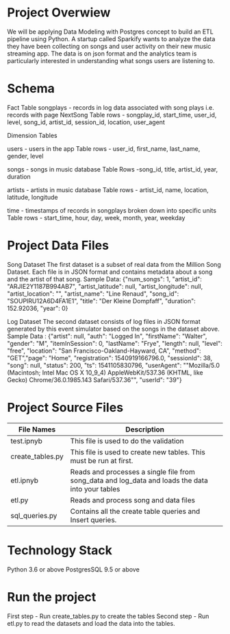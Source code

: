 # Project Overwiew
We will be applying Data Modeling with Postgres concept to build an ETL pipeline using Python. A startup called Sparkify wants to analyze the data they have been collecting on songs and user activity on their new music streaming app. The data is on json format and the analytics team is particularly interested in understanding what songs users are listening to.

# Schema

Fact Table
songplays - records in log data associated with song plays i.e. records with page NextSong
Table rows - songplay_id, start_time, user_id, level, song_id, artist_id, session_id, location, user_agent

Dimension Tables

users - users in the app
Table rows - user_id, first_name, last_name, gender, level

songs - songs in music database
Table Rows -song_id, title, artist_id, year, duration

artists - artists in music database
Table rows - artist_id, name, location, latitude, longitude

time - timestamps of records in songplays broken down into specific units
Table rows - start_time, hour, day, week, month, year, weekday

# Project Data Files

Song Dataset
The first dataset is a subset of real data from the Million Song Dataset. Each file is in JSON format and contains metadata about a song and the artist of that song.
Sample Data:
{"num_songs": 1, "artist_id": "ARJIE2Y1187B994AB7", "artist_latitude": null, "artist_longitude": null, "artist_location": "", "artist_name": "Line Renaud", "song_id": "SOUPIRU12A6D4FA1E1", "title": "Der Kleine Dompfaff", "duration": 152.92036, "year": 0}

Log Dataset
The second dataset consists of log files in JSON format generated by this event simulator based on the songs in the dataset above.
Sample Data :
{"artist": null, "auth": "Logged In", "firstName": "Walter", "gender": "M", "itemInSession": 0, "lastName": "Frye", "length": null, "level": "free", "location": "San Francisco-Oakland-Hayward, CA", "method": "GET","page": "Home", "registration": 1540919166796.0, "sessionId": 38, "song": null, "status": 200, "ts": 1541105830796, "userAgent": "\"Mozilla\/5.0 (Macintosh; Intel Mac OS X 10_9_4) AppleWebKit\/537.36 (KHTML, like Gecko) Chrome\/36.0.1985.143 Safari\/537.36\"", "userId": "39"}


# Project Source Files
| File Names       | Description                                                                                       |
|------------------|---------------------------------------------------------------------------------------------------|
| test.ipnyb       | This file is used to do the validation                                                            |
| create_tables.py | This file is used to create new tables. This must be run at first.                                |
| etl.ipnyb        | Reads and processes a single file from song_data and log_data and loads the data into your tables |
| etl.py           | Reads and process song and data files                                                             |
| sql_queries.py   | Contains all the create table queries and Insert queries.                                         |

# Technology Stack
Python 3.6 or above
PostgresSQL 9.5 or above

# Run the project
First step - Run create_tables.py to create the tables
Second step - Run etl.py to read the datasets and load the data into the tables.
